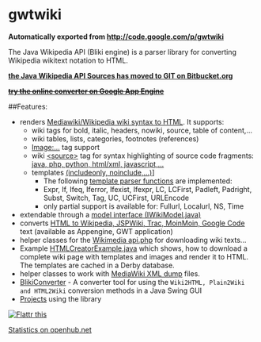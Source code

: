 # gwtwiki
**Automatically exported from http://code.google.com/p/gwtwiki**

The  Java Wikipedia API (Bliki engine) is a parser library for converting Wikipedia wikitext notation to HTML.

**[the Java Wikipedia API Sources has moved to GIT on Bitbucket.org](https://bitbucket.org/axelclk/info.bliki.wiki/)**

~~**[try the online converter on Google App Engine](http://w-i-k-i.appspot.com/)**~~

##Features:
  * renders [Mediawiki/Wikipedia wiki syntax to HTML](Mediawiki2HTML.md). It supports:
    * wiki tags for bold, italic, headers, nowiki, source, table of content,...
    * wiki tables, lists, categories, footnotes (references)
    * [Image:...](http://en.wikipedia.org/wiki/Image_markup) tag support
    * wiki [&lt;source&gt;](http://www.mediawiki.org/wiki/Extension:SyntaxHighlight_GeSHi) tag for syntax highlighting of source code fragments: [java, php, python, html/xml, javascript,...](SourceCode2HTML.md)
    * templates [(includeonly, noinclude,...)](http://en.wikipedia.org/wiki/Help:Template#Controlling_what_gets_transcluded)]
      * The following [template parser functions](http://www.mediawiki.org/wiki/Help:ParserFunctions) are implemented:
      * Expr, If, Ifeq, Iferror, Ifexist, Ifexpr, LC, LCFirst, Padleft, Padright, Subst, Switch, Tag, UC, UCFirst, URLEncode
      * only partial support is available for: Fullurl, Localurl, NS, Time
  * extendable through a [model interface (IWikiModel.java)](WikiModels.md)
  * converts [HTML to Wikipedia, JSPWiki, Trac, MoinMoin, Google Code](HTML2Mediawiki.md) text (available as Appengine, GWT application)
  * helper classes for the [Wikimedia api.php](MediaWikiAPISupport.md) for downloading wiki texts...
  * Example [HTMLCreatorExample.java](Mediawiki2HTML#Advanced_example_for_converting_Wikipedia_texts_to_HTML.md) which shows, how to download a complete wiki page with templates and images and render it to HTML. The templates are cached in a Derby database.
  * helper classes to work with [MediaWiki XML dump](MediaWikiDumpSupport.md) files.
  * [BlikiConverter](http://code.google.com/p/gwtwiki/source/browse/trunk/info.bliki.wiki/bliki-core/src/main/java/info/bliki/wiki/BlikiConverter.java) - A converter tool for using the `Wiki2HTML, Plain2Wiki and HTML2Wiki` conversion methods in a Java Swing GUI
  * [Projects](PoweredBy.md) using the library

<a href='http://flattr.com/thing/689794/Java-Wikipedia-API'>
<img src='http://api.flattr.com/button/flattr-badge-large.png' alt='Flattr this' border='0' title='Flattr this' /></a>

[Statistics on openhub.net](https://www.openhub.net/p/gwtwiki/)
